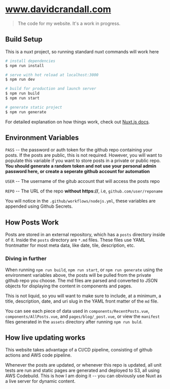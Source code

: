 # www.davidcrandall.com

> The code for my website. It's a work in progress.

## Build Setup
This is a nuxt project, so running standard nuxt commands will work here
``` bash
# install dependencies
$ npm run install

# serve with hot reload at localhost:3000
$ npm run dev

# build for production and launch server
$ npm run build
$ npm run start

# generate static project
$ npm run generate
```

For detailed explanation on how things work, check out [Nuxt.js docs](https://nuxtjs.org).

## Environment Variables
`PASS` -- the password or auth token for the github repo containing your posts. If the posts are public, this is not required. However, you will want to populate this variable if you want to store posts in a private or public repo. **You should generate a random token and not use your personal admin password here, or create a seperate github account for automation**

`USER` -- The username of the gitub account that will access the posts repo

`REPO` -- The URL of the repo **without https://**, i.e, `github.com/user/reponame`

You will notice in the `.github/workflows/nodejs.yml`, these variables are appended using Github Secrets.

## How Posts Work

Posts are stored in an external repository, which has a `posts` directory inside of it. 
Inside the `posts` directory are `*.md` files. These files use YAML frontmatter for most meta data, like date, tile, description, etc.

### Diving in further

When running `npm run build`, `npm run start`, or `npm run generate` using the environment variables above, the posts will be pulled from the private github repo you choose. The md files are parsed and converted to JSON objects for displaying the content in components and pages.

This is not liquid, so you will want to make sure to include, at a minimum, a title, description, date, and uri slug in the YAML front matter of the `md` file.

You can see each piece of data used in `components/RecentPosts.vue`, `components/AllPosts.vue`, and `pages/blog/_post.vue`, or view the `manifest` files generated in the `assets` directory after running `npm run buld`.

## How live updating works
This website takes advantage of a CI/CD pipeline, consisting of github actions and AWS code pipeline.

Whenever the posts are updated, or whenever this repo is updated, all unit tests are run and static pages are generated and deployed to S3, all using AWS Codebuild.
This is how I am doing it -- you can obviously use Nuxt as a live server for dynamic content.
